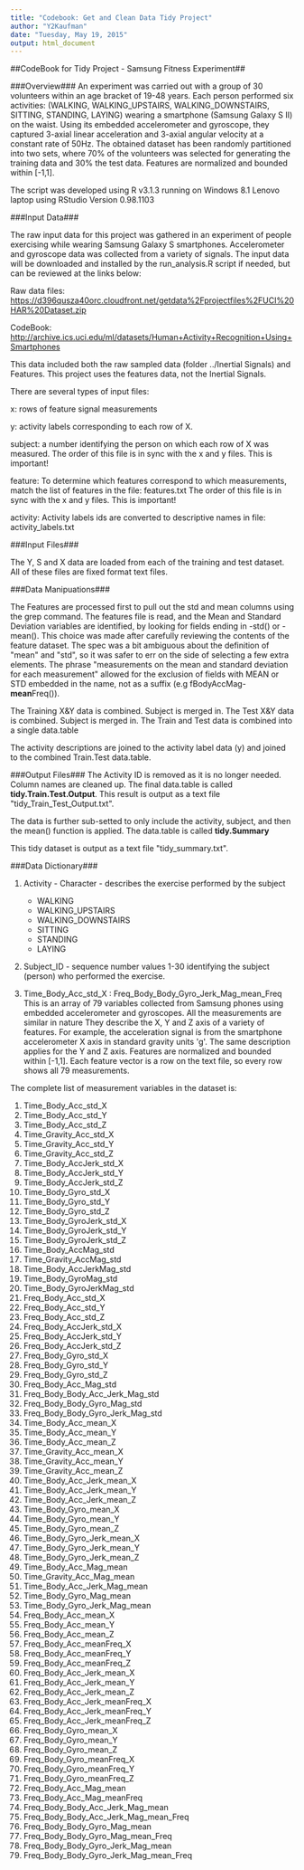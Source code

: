 ```yaml
---
title: "Codebook: Get and Clean Data Tidy Project"
author: "Y2Kaufman"
date: "Tuesday, May 19, 2015"
output: html_document
---
```

##CodeBook for Tidy Project - Samsung Fitness Experiment##

###Overview###
An experiment was carried out with a group of 30 volunteers within an age bracket of 19-48 years. Each person performed six activities:
(WALKING, WALKING_UPSTAIRS, WALKING_DOWNSTAIRS, SITTING, STANDING, LAYING) wearing a smartphone (Samsung Galaxy S II) on the waist. Using its embedded accelerometer and gyroscope, they captured 3-axial linear acceleration and 3-axial angular velocity at a constant rate of 50Hz. The obtained dataset has been randomly partitioned into two sets, where 70% of the volunteers was selected for generating the training data and 30% the test data. Features are normalized and bounded within [-1,1].

The script was developed using R v3.1.3 running on Windows 8.1 Lenovo laptop using RStudio Version 0.98.1103

###Input Data###

The raw input data for this project was gathered in an experiment of people exercising while wearing Samsung Galaxy S smartphones. Accelerometer and gyroscope data was collected from a variety of signals.  The input data will be downloaded and installed by the run_analysis.R script if needed, but can be reviewed at the links below:

Raw data files: https://d396qusza40orc.cloudfront.net/getdata%2Fprojectfiles%2FUCI%20HAR%20Dataset.zip

CodeBook: http://archive.ics.uci.edu/ml/datasets/Human+Activity+Recognition+Using+Smartphones

This data included both the raw sampled data (folder ../Inertial Signals) and Features. This project uses the features data, not the Inertial Signals.

There are several types of input files:

x: rows of feature signal measurements

y: activity labels corresponding to each row of X. 

subject: a number identifying the person on which each row of X was measured. The order of this file is in sync with the x and y files. This is important!  

feature: To determine which features correspond to which measurements, match the list of features in the file:
features.txt 
The order of this file is in sync with the x and y files. This is important!

activity: Activity labels ids are converted to descriptive names in file:
activity_labels.txt

###Input Files###

The Y, S and X data are loaded from each of the training and test dataset.
All of these files are fixed format text files.

###Data Manipuations###

The Features are processed first to pull out the std and mean columns using the grep command.  The features file is read, and the Mean and Standard Deviation variables are identified, by looking for fields ending 
in -std() or -mean().  This choice was made after carefully reviewing the contents of the feature dataset. The spec was a bit ambiguous about the 
definition of "mean" and "std", so it was safer to err on the side of selecting a few extra elements. The phrase "measurements on the mean and standard deviation for each measurement" allowed for the exclusion of fields with MEAN or STD embedded in the name, not as a suffix (e.g fBodyAccMag-**mean**Freq()).

The Training X&Y data is combined. Subject is merged in.
The Test X&Y data is combined. Subject is merged in.
The Train and Test data is combined into a single data.table

The activity descriptions are joined to the activity label data (y) and joined to the combined Train.Test data.table.

###Output Files###
The Activity ID is removed as it is no longer needed.  Column names are cleaned up.  The final data.table is called **tidy.Train.Test.Output**.
This result is output as a text file "tidy_Train_Test_Output.txt".

The data is further sub-setted to only include the activity, subject, and then the mean() function is applied. The data.table is called **tidy.Summary**

This tidy dataset is output as a text file "tidy_summary.txt".

###Data Dictionary###

1. Activity - Character - describes the exercise performed by the subject
	- WALKING
	- WALKING_UPSTAIRS
	- WALKING_DOWNSTAIRS
	- SITTING
	- STANDING
	- LAYING
      
2. Subject_ID - sequence number values 1-30 identifying the subject (person) who performed the exercise.

3. Time_Body_Acc_std_X : Freq_Body_Body_Gyro_Jerk_Mag_mean_Freq
This is an array of 79 variables collected from Samsung phones using embedded accelerometer and gyroscopes. All the measurements are similar  in nature  They describe the X, Y and Z axis of a variety of features.  For example, the acceleration signal is from the smartphone accelerometer X axis in standard gravity units 'g'.  The same description applies for the Y and Z axis.  Features are normalized and bounded within [-1,1]. Each feature vector is a row on the text file, so every row shows all 79 measurements. 


The complete list of measurement variables in the dataset is:

1.  Time_Body_Acc_std_X
2.  Time_Body_Acc_std_Y
3.  Time_Body_Acc_std_Z
4.  Time_Gravity_Acc_std_X
5.  Time_Gravity_Acc_std_Y
6.  Time_Gravity_Acc_std_Z
7.  Time_Body_AccJerk_std_X
8.  Time_Body_AccJerk_std_Y
9.  Time_Body_AccJerk_std_Z
10. Time_Body_Gyro_std_X
11. Time_Body_Gyro_std_Y
12. Time_Body_Gyro_std_Z
13. Time_Body_GyroJerk_std_X
14. Time_Body_GyroJerk_std_Y
15. Time_Body_GyroJerk_std_Z
16. Time_Body_AccMag_std
17. Time_Gravity_AccMag_std
18. Time_Body_AccJerkMag_std
19. Time_Body_GyroMag_std
20. Time_Body_GyroJerkMag_std
21. Freq_Body_Acc_std_X
22. Freq_Body_Acc_std_Y
23. Freq_Body_Acc_std_Z
24. Freq_Body_AccJerk_std_X
25. Freq_Body_AccJerk_std_Y
26. Freq_Body_AccJerk_std_Z
27. Freq_Body_Gyro_std_X
28. Freq_Body_Gyro_std_Y
29. Freq_Body_Gyro_std_Z
30. Freq_Body_Acc_Mag_std
31. Freq_Body_Body_Acc_Jerk_Mag_std
32. Freq_Body_Body_Gyro_Mag_std
33. Freq_Body_Body_Gyro_Jerk_Mag_std
34. Time_Body_Acc_mean_X
35. Time_Body_Acc_mean_Y
36. Time_Body_Acc_mean_Z
37. Time_Gravity_Acc_mean_X
38. Time_Gravity_Acc_mean_Y
39. Time_Gravity_Acc_mean_Z
40. Time_Body_Acc_Jerk_mean_X
41. Time_Body_Acc_Jerk_mean_Y
42. Time_Body_Acc_Jerk_mean_Z
43. Time_Body_Gyro_mean_X
44. Time_Body_Gyro_mean_Y
45. Time_Body_Gyro_mean_Z
46. Time_Body_Gyro_Jerk_mean_X
47. Time_Body_Gyro_Jerk_mean_Y
48. Time_Body_Gyro_Jerk_mean_Z
49. Time_Body_Acc_Mag_mean
50. Time_Gravity_Acc_Mag_mean
51. Time_Body_Acc_Jerk_Mag_mean
52. Time_Body_Gyro_Mag_mean
53. Time_Body_Gyro_Jerk_Mag_mean
54. Freq_Body_Acc_mean_X
55. Freq_Body_Acc_mean_Y
56. Freq_Body_Acc_mean_Z
57. Freq_Body_Acc_meanFreq_X
58. Freq_Body_Acc_meanFreq_Y
59. Freq_Body_Acc_meanFreq_Z
60. Freq_Body_Acc_Jerk_mean_X
61. Freq_Body_Acc_Jerk_mean_Y
62. Freq_Body_Acc_Jerk_mean_Z
63. Freq_Body_Acc_Jerk_meanFreq_X
64. Freq_Body_Acc_Jerk_meanFreq_Y
65. Freq_Body_Acc_Jerk_meanFreq_Z
66. Freq_Body_Gyro_mean_X
67. Freq_Body_Gyro_mean_Y
68. Freq_Body_Gyro_mean_Z
69. Freq_Body_Gyro_meanFreq_X
70. Freq_Body_Gyro_meanFreq_Y
71. Freq_Body_Gyro_meanFreq_Z
72. Freq_Body_Acc_Mag_mean
73. Freq_Body_Acc_Mag_meanFreq
74. Freq_Body_Body_Acc_Jerk_Mag_mean
75. Freq_Body_Body_Acc_Jerk_Mag_mean_Freq
76. Freq_Body_Body_Gyro_Mag_mean
77. Freq_Body_Body_Gyro_Mag_mean_Freq
78. Freq_Body_Body_Gyro_Jerk_Mag_mean
79. Freq_Body_Body_Gyro_Jerk_Mag_mean_Freq
